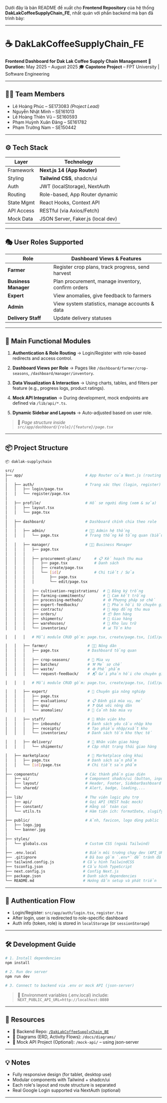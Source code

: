 Dưới đây là bản README đề xuất cho **Frontend Repository** của hệ thống **DakLakCoffeeSupplyChain\_FE**, nhất quán với phần backend mà bạn đã trình bày:

---

# ☕ DakLakCoffeeSupplyChain\_FE

**Frontend Dashboard for Dak Lak Coffee Supply Chain Management**
📅 **Duration:** May 2025 – August 2025
🎓 **Capstone Project** – FPT University | Software Engineering

---

## 🧑‍💻 Team Members

* Lê Hoàng Phúc – SE173083 *(Project Lead)*
* Nguyễn Nhật Minh – SE161013
* Lê Hoàng Thiên Vũ – SE160593
* Phạm Huỳnh Xuân Đăng – SE161782
* Phạm Trường Nam – SE150442

---

## ⚙️ Tech Stack

| Layer      | Technology                        |
| ---------- | --------------------------------- |
| Framework  | **Next.js 14 (App Router)**       |
| Styling    | **Tailwind CSS**, shadcn/ui       |
| Auth       | JWT (localStorage), NextAuth      |
| Routing    | Role-based, App Router dynamic    |
| State Mgmt | React Hooks, Context API          |
| API Access | RESTful (via Axios/Fetch)         |
| Mock Data  | JSON Server, Faker.js (local dev) |

---

## 🎭 User Roles Supported

| Role                 | Dashboard Views & Features                         |
| -------------------- | -------------------------------------------------- |
| **Farmer**           | Register crop plans, track progress, send harvest  |
| **Business Manager** | Plan procurement, manage inventory, confirm orders |
| **Expert**           | View anomalies, give feedback to farmers           |
| **Admin**            | View system statistics, manage accounts & data     |
| **Delivery Staff**   | Update delivery statuses                           |

---

## 🧩 Main Functional Modules

1. **Authentication & Role Routing**
   → Login/Register with role-based redirects and access control.

2. **Dashboard Views per Role**
   → Pages like `/dashboard/farmer/crop-seasons`, `/dashboard/manager/inventory`.

3. **Data Visualization & Interaction**
   → Using charts, tables, and filters per feature (e.g., progress logs, product ratings).

4. **Mock API Integration**
   → During development, mock endpoints are defined via `/lib/api/*.ts`.

5. **Dynamic Sidebar and Layouts**
   → Auto-adjusted based on user role.

> 📁 *Page structure inside `src/app/dashboard/{role}/{feature}/page.tsx`*

---

## 📦 Project Structure

```bash
📦 daklak-supplychain

src/
├── app/                            # App Router của Next.js (routing chính)
│
│   ├── auth/                       # Trang xác thực (login, register)
│   │   ├── login/page.tsx
│   │   └── register/page.tsx
│
│   ├── profile/                    # Hồ sơ người dùng (xem & sửa)
│   │   ├── layout.tsx
│   │   └── page.tsx
│
│   ├── dashboard/                  # Dashboard chính chia theo role
│   │
│   │   ├── admin/                  # 🧑‍💻 Admin hệ thống
│   │   │   └── page.tsx            # Trang thống kê tổng quan (biểu đồ)
│
│   │   ├── manager/                # 🧑‍💼 Business Manager
│   │   │   ├── page.tsx
│   │   │
│   │   │   ├── procurement-plans/      # 📋 Kế hoạch thu mua
│   │   │   │   ├── page.tsx            # Danh sách
│   │   │   │   ├── create/page.tsx
│   │   │   │   └── [id]/               # Chi tiết / Sửa
│   │   │   │       ├── page.tsx
│   │   │   │       └── edit/page.tsx
│   │   │
│   │   │   ├── cultivation-registrations/  # 🧾 Đăng ký trồng
│   │   │   ├── farming-commitments/        # 🤝 Cam kết trồng
│   │   │   ├── processing-methods/         # ⚙️ Phương pháp sơ chế
│   │   │   ├── expert-feedbacks/           # 🧠 Phản hồi từ chuyên gia
│   │   │   ├── contracts/                  # 📄 Hợp đồng thu mua
│   │   │   ├── orders/                     # 📦 Đơn hàng
│   │   │   ├── shipments/                  # 🚚 Giao hàng
│   │   │   ├── warehouses/                 # 🏢 Kho lưu trữ
│   │   │   └── inventories/                # 📊 Tồn kho

│   │   │   # Mỗi module CRUD gồm: page.tsx, create/page.tsx, [id]/page.tsx, [id]/edit/page.tsx

│   │   ├── farmer/                  # 👨‍🌾 Nông dân
│   │   │   ├── page.tsx             # Dashboard tổng quan
│   │   │
│   │   │   ├── crop-seasons/        # 🌾 Mùa vụ
│   │   │   ├── batches/             # ⚒️ Mẻ sơ chế
│   │   │   ├── waste/               # ♻️ Phế phẩm
│   │   │   └── request-feedback/    # 📬 Gửi phản hồi cho chuyên gia

│   │   │   # Mỗi module CRUD gồm: page.tsx, create/page.tsx, [id]/page.tsx, [id]/edit/page.tsx

│   │   ├── expert/                  # 🧠 Chuyên gia nông nghiệp
│   │   │   ├── page.tsx
│   │   │   ├── evaluations/         # 📋 Đánh giá mùa vụ, mẻ
│   │   │   ├── qna/                 # ❓ Q&A với nông dân
│   │   │   └── anomalies/           # 🚨 Cảnh báo mùa vụ

│   │   ├── staff/                   # 👷 Nhân viên kho
│   │   │   ├── inbounds/            # Danh sách yêu cầu nhập kho
│   │   │   ├── receipts/            # Tạo phiếu nhập/xuất kho
│   │   │   └── inventories/         # Danh sách tồn kho thực tế

│   │   ├── delivery/                # 🚚 Nhân viên giao hàng
│   │   │   └── shipments/           # Cập nhật trạng thái giao hàng

│   ├── marketplace/                 # 🏬 Marketplace công khai
│   │   ├── page.tsx                 # Danh sách sản phẩm
│   │   └── [id]/page.tsx            # Chi tiết sản phẩm
│
├── components/                     # Các thành phần giao diện
│   ├── ui/                         # Component shadcn/ui (button, input, ...)
│   ├── layout/                     # Header, Footer, SidebarDashboard
│   └── shared/                     # Alert, badge, loading,...
│
├── lib/                            # Thư viện logic phụ trợ
│   ├── api/                        # Gọi API (REST hoặc mock)
│   ├── constant/                   # Hằng số toàn cục
│   └── utils.ts                    # Hàm tiện ích: formatDate, slugify, removeDiacritics,...
│
├── public/                         # Ảnh, favicon, logo dùng public
│   ├── logo.jpg
│   └── banner.jpg
│
├── styles/
│   └── globals.css                 # Custom CSS (ngoài Tailwind)
│
├── .env.local                      # Biến môi trường chạy dev (API_URL,...)
├── .gitignore                      # Đã bao gồm `.env*` để tránh đẩy file nhạy cảm
├── tailwind.config.js             # Cấu hình TailwindCSS
├── tsconfig.json                  # Cấu hình TypeScript
├── next.config.js                 # Config Next.js
├── package.json                   # Danh sách dependencies
└── README.md                      # Hướng dẫn setup và phát triển

```

---

## 🔐 Authentication Flow

* Login/Register: `src/app/auth/login.tsx`, `register.tsx`
* After login, user is redirected to role-specific dashboard
* Auth info (token, role) is stored in `localStorage` (or `sessionStorage`)

---

## 🛠 Development Guide

```bash
# 1. Install dependencies
npm install

# 2. Run dev server
npm run dev

# 3. Connect to backend via .env or mock API (json-server)
```

> 🔧 Environment variables (.env.local) include:
> `NEXT_PUBLIC_API_URL=http://localhost:8080`

---

## 📄 Resources

* 📘 Backend Repo: [`/DakLakCoffeeSupplyChain_BE`](https://github.com/your-org/DakLakCoffeeSupplyChain_BE)
* 📘 Diagrams (ERD, Activity Flows): `/docs/diagrams/`
* 📘 Mock API Project (Optional): `/mock-api/` – using json-server

---

## 💡 Notes

* Fully responsive design (for tablet, desktop use)
* Modular components with Tailwind + shadcn/ui
* Each role's layout and route structure is separated
* Real Google Login supported via NextAuth (optional)

---


